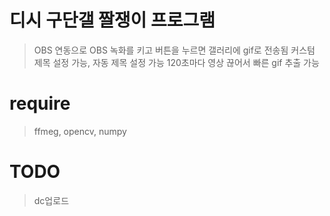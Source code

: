 # 디시 구단갤 짤쟁이 프로그램
> OBS 연동으로 OBS 녹화를 키고 버튼을 누르면 갤러리에 gif로 전송됨
> 커스텀 제목 설정 가능, 자동 제목 설정 가능
> 120초마다 영상 끊어서 빠른 gif 추출 가능

# require
> ffmeg, opencv, numpy

# TODO
> dc업로드